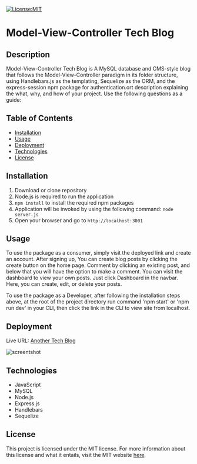 [![License:MIT](https://img.shields.io/badge/License-MIT-yellow.svg)](https://opensource.org/licenses/MIT)

# Model-View-Controller Tech Blog

## Description

Model-View-Controller Tech Blog is A MySQL database and CMS-style blog that follows the Model-View-Controller paradigm in its folder structure, using Handlebars.js as the templating, Sequelize as the ORM, and the express-session npm package for authentication.ort description explaining the what, why, and how of your project. Use the following questions as a guide:


## Table of Contents

- [Installation](#installation)
- [Usage](#usage)
- [Deployment](#deployment)
- [Technologies](#technologies)
- [License](#license)

## Installation

1. Download or clone repository
2. Node.js is required to run the application
3. `npm install` to install the required npm packages
4. Application will be invoked by using the following command: `node server.js`
5. Open your browser and go to `http://localhost:3001`

## Usage
To use the package as a consumer, simply visit the deployed link and create an account. After signing up, You can create blog posts by clicking the create button on the home page. Comment by clicking an existing post, and below that you will have the option to make a comment. You can visit the dashboard to view your own posts. Just click Dashboard in the navbar. Here, you can create, edit, or delete your posts.

To use the package as a Developer, after following the installation steps above, at the root of the project directory run command 'npm start' or 'npm run dev' in your CLI, then click the link in the CLI to view site from localhost.

## Deployment
Live URL: <a href="https://mvc--techblog.herokuapp.com">Another Tech Blog</a>  

![screentshot](techBlog/assets/screenshot-1.png)

## Technologies
* JavaScript
* MySQL
* Node.js
* Express.js
* Handlebars
* Sequelize


## License
This project is licensed under the MIT license. For more information about this license and what it entails, visit the MIT website <a href="https://opensource.org/licenses/MIT">here</a>.


